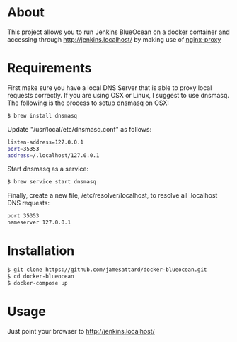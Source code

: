 # About

This project allows you to run Jenkins BlueOcean on a docker container and
accessing through http://jenkins.localhost/ by making use of
[nginx-proxy](https://hub.docker.com/r/jwilder/nginx-proxy/)

# Requirements

First make sure you have a local DNS Server that is able to proxy local requests
correctly. If you are using OSX or Linux, I suggest to use dnsmasq. The
following is the process to setup dnsmasq on OSX:

```sh
$ brew install dnsmasq
```

Update "/usr/local/etc/dnsmasq.conf" as follows:

```sh
listen-address=127.0.0.1
port=35353
address=/.localhost/127.0.0.1
```

Start dnsmasq as a service:

```sh
$ brew service start dnsmasq
```

Finally, create a new file, /etc/resolver/localhost, to resolve all .localhost
DNS requests:

```sh
port 35353
nameserver 127.0.0.1
```

# Installation

```sh
$ git clone https://github.com/jamesattard/docker-blueocean.git
$ cd docker-blueocean
$ docker-compose up
```

# Usage

Just point your browser to http://jenkins.localhost/
